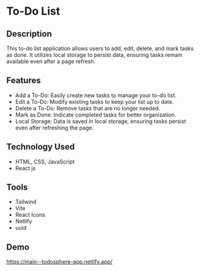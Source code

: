 # To-Do List
## Description
This to-do list application allows users to add, edit, delete, and mark tasks as done. It utilizes local storage to persist data, ensuring tasks remain available even after a page refresh.

## Features
- Add a To-Do: Easily create new tasks to manage your to-do list.
- Edit a To-Do: Modify existing tasks to keep your list up to date.
- Delete a To-Do: Remove tasks that are no longer needed.
- Mark as Done: Indicate completed tasks for better organization.
- Local Storage: Data is saved in local storage, ensuring tasks persist even after refreshing the page.


## Technology Used
- HTML, CSS, JavaScript
- React js

## Tools
- Tailwind
- Vite
- React Icons
- Netlify
- uuid

## Demo
https://main--todosphere-app.netlify.app/